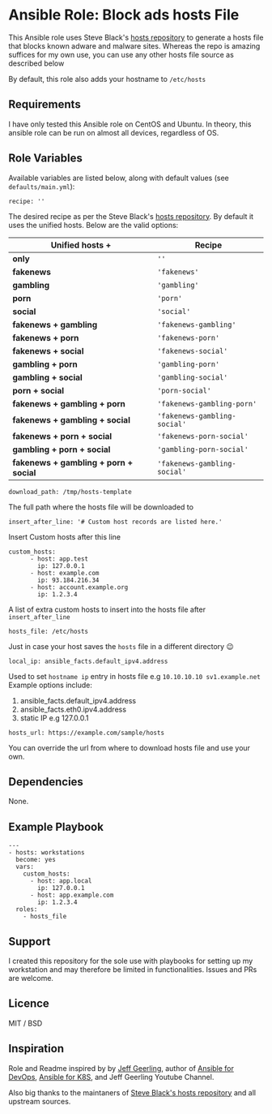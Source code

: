 
# Ansible Role: Block ads hosts File

This Ansible role uses Steve Black's [hosts repository](https://github.com/StevenBlack/hosts) to generate a hosts file that blocks known adware and malware sites. Whereas the repo is amazing suffices for my own use, you can use any other hosts file source as described below

By default, this role also adds your hostname to ``/etc/hosts``

## Requirements

I have only tested this Ansible role on CentOS and Ubuntu. In theory, this ansible role can be run on almost all devices, regardless of OS.

## Role Variables
Available variables are listed below, along with default values (see ``defaults/main.yml``):
```
recipe: ''
```
The desired recipe as per the Steve Black's [hosts repository](https://github.com/StevenBlack/hosts). By default it uses the unified hosts. Below are the valid options:


| **Unified hosts** +|Recipe                    |
|--------------------|--------------------------|
| **only**           |`''`                      |
|**fakenews**        |`'fakenews'`              |
|**gambling**        |`'gambling'`              |
|**porn**            |`'porn'`                  |
|**social**          |`'social'`                |
|**fakenews + gambling** |`'fakenews-gambling'`|
|**fakenews + porn**|`'fakenews-porn'`|
|**fakenews + social**|`'fakenews-social'`|
|**gambling + porn**|`'gambling-porn'`|
|**gambling + social**|`'gambling-social'`|
|**porn + social**|`'porn-social'`|
|**fakenews + gambling + porn**|`'fakenews-gambling-porn'`|
|**fakenews + gambling + social**|`'fakenews-gambling-social'`|
|**fakenews + porn + social**|`'fakenews-porn-social'`|
|**gambling + porn + social**|`'gambling-porn-social'`|
|**fakenews + gambling + porn + social**|`'fakenews-gambling-social'`|

```
download_path: /tmp/hosts-template
```
The full path where the hosts file will be downloaded to
```
insert_after_line: '# Custom host records are listed here.'
```
Insert Custom hosts after this line
```
custom_hosts:
      - host: app.test
        ip: 127.0.0.1
      - host: example.com
        ip: 93.184.216.34
      - host: account.example.org
        ip: 1.2.3.4
``` 
A list of extra custom hosts to insert into the hosts file after ``insert_after_line``

```
hosts_file: /etc/hosts
```
Just in case your host saves the `hosts` file in a different directory :wink:

```
local_ip: ansible_facts.default_ipv4.address
```
Used to set `hostname ip` entry in hosts file e.g `10.10.10.10 sv1.example.net` Example options include:

 1. ansible_facts.default_ipv4.address
 2. ansible_facts.eth0.ipv4.address
3. static IP e.g 127.0.0.1

```
hosts_url: https://example.com/sample/hosts
```
You can override the url from where to download hosts file and use your own.

## Dependencies
None.

## Example Playbook
```
---
- hosts: workstations
  become: yes
  vars:
    custom_hosts:
      - host: app.local
        ip: 127.0.0.1
      - host: app.example.com
        ip: 1.2.3.4
  roles:
    - hosts_file
```

## Support

I created this repository for the sole use with playbooks for setting up my workstation and may therefore be limited in functionalities. Issues and PRs are welcome.

## Licence

MIT / BSD

## Inspiration

Role and Readme inspired by by [Jeff Geerling](https://www.jeffgeerling.com/), author of [Ansible for DevOps](https://www.ansiblefordevops.com/), [Ansible for K8S](https://www.ansibleforkubernetes.com/), and Jeff Geerling Youtube Channel.

Also big thanks to the maintaners of [Steve Black's hosts repository](https://github.com/StevenBlack/hosts) and all upstream sources.
